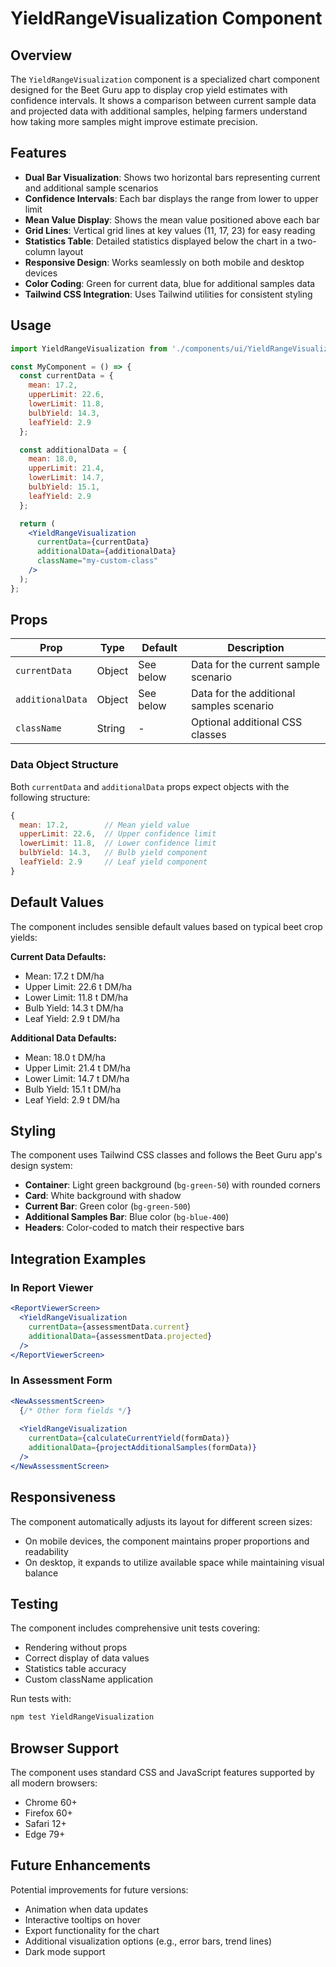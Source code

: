 # YieldRangeVisualization Component

## Overview

The `YieldRangeVisualization` component is a specialized chart component designed for the Beet Guru app to display crop yield estimates with confidence intervals. It shows a comparison between current sample data and projected data with additional samples, helping farmers understand how taking more samples might improve estimate precision.

## Features

- **Dual Bar Visualization**: Shows two horizontal bars representing current and additional sample scenarios
- **Confidence Intervals**: Each bar displays the range from lower to upper limit
- **Mean Value Display**: Shows the mean value positioned above each bar
- **Grid Lines**: Vertical grid lines at key values (11, 17, 23) for easy reading
- **Statistics Table**: Detailed statistics displayed below the chart in a two-column layout
- **Responsive Design**: Works seamlessly on both mobile and desktop devices
- **Color Coding**: Green for current data, blue for additional samples data
- **Tailwind CSS Integration**: Uses Tailwind utilities for consistent styling

## Usage

```jsx
import YieldRangeVisualization from './components/ui/YieldRangeVisualization';

const MyComponent = () => {
  const currentData = {
    mean: 17.2,
    upperLimit: 22.6,
    lowerLimit: 11.8,
    bulbYield: 14.3,
    leafYield: 2.9
  };

  const additionalData = {
    mean: 18.0,
    upperLimit: 21.4,
    lowerLimit: 14.7,
    bulbYield: 15.1,
    leafYield: 2.9
  };

  return (
    <YieldRangeVisualization 
      currentData={currentData}
      additionalData={additionalData}
      className="my-custom-class"
    />
  );
};
```

## Props

| Prop | Type | Default | Description |
|------|------|---------|-------------|
| `currentData` | Object | See below | Data for the current sample scenario |
| `additionalData` | Object | See below | Data for the additional samples scenario |
| `className` | String | - | Optional additional CSS classes |

### Data Object Structure

Both `currentData` and `additionalData` props expect objects with the following structure:

```javascript
{
  mean: 17.2,        // Mean yield value
  upperLimit: 22.6,  // Upper confidence limit
  lowerLimit: 11.8,  // Lower confidence limit
  bulbYield: 14.3,   // Bulb yield component
  leafYield: 2.9     // Leaf yield component
}
```

## Default Values

The component includes sensible default values based on typical beet crop yields:

**Current Data Defaults:**
- Mean: 17.2 t DM/ha
- Upper Limit: 22.6 t DM/ha
- Lower Limit: 11.8 t DM/ha
- Bulb Yield: 14.3 t DM/ha
- Leaf Yield: 2.9 t DM/ha

**Additional Data Defaults:**
- Mean: 18.0 t DM/ha
- Upper Limit: 21.4 t DM/ha
- Lower Limit: 14.7 t DM/ha
- Bulb Yield: 15.1 t DM/ha
- Leaf Yield: 2.9 t DM/ha

## Styling

The component uses Tailwind CSS classes and follows the Beet Guru app's design system:

- **Container**: Light green background (`bg-green-50`) with rounded corners
- **Card**: White background with shadow
- **Current Bar**: Green color (`bg-green-500`)
- **Additional Samples Bar**: Blue color (`bg-blue-400`)
- **Headers**: Color-coded to match their respective bars

## Integration Examples

### In Report Viewer

```jsx
<ReportViewerScreen>
  <YieldRangeVisualization 
    currentData={assessmentData.current}
    additionalData={assessmentData.projected}
  />
</ReportViewerScreen>
```

### In Assessment Form

```jsx
<NewAssessmentScreen>
  {/* Other form fields */}
  
  <YieldRangeVisualization 
    currentData={calculateCurrentYield(formData)}
    additionalData={projectAdditionalSamples(formData)}
  />
</NewAssessmentScreen>
```

## Responsiveness

The component automatically adjusts its layout for different screen sizes:
- On mobile devices, the component maintains proper proportions and readability
- On desktop, it expands to utilize available space while maintaining visual balance

## Testing

The component includes comprehensive unit tests covering:
- Rendering without props
- Correct display of data values
- Statistics table accuracy
- Custom className application

Run tests with:
```bash
npm test YieldRangeVisualization
```

## Browser Support

The component uses standard CSS and JavaScript features supported by all modern browsers:
- Chrome 60+
- Firefox 60+
- Safari 12+
- Edge 79+

## Future Enhancements

Potential improvements for future versions:
- Animation when data updates
- Interactive tooltips on hover
- Export functionality for the chart
- Additional visualization options (e.g., error bars, trend lines)
- Dark mode support
